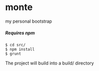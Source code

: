 # monte

my personal bootstrap

##### Requires npm

```
$ cd src/
$ npm install
$ grunt
```

The project will build into a build/ directory
